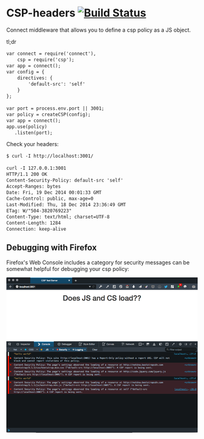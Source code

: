 # CSP-headers [![Build Status](https://travis-ci.org/canuckistani/csp-headers.png)](https://travis-ci.org/canuckistani/csp-headers)

Connect middleware that allows you to define a csp policy as a JS object.

tl;dr

    var connect = require('connect'),
        csp = require('csp');
    var app = connect();
    var config = {
        directives: {
            'default-src': 'self'
        }
    };
    
    var port = process.env.port || 3001;
    var policy = createCSP(config);
    var app = connect();
    app.use(policy)
       .listen(port);

Check your headers:

    $ curl -I http://localhost:3001/

    curl -I 127.0.0.1:3001
    HTTP/1.1 200 OK
    Content-Security-Policy: default-src 'self'
    Accept-Ranges: bytes
    Date: Fri, 19 Dec 2014 00:01:33 GMT
    Cache-Control: public, max-age=0
    Last-Modified: Thu, 18 Dec 2014 23:36:49 GMT
    ETag: W/"504-3820769223"
    Content-Type: text/html; charset=UTF-8
    Content-Length: 1284
    Connection: keep-alive

## Debugging with Firefox

Firefox's Web Console includes a category for security messages can be somewhat helpful for debugging your csp policy:

![](./screenshot.png)